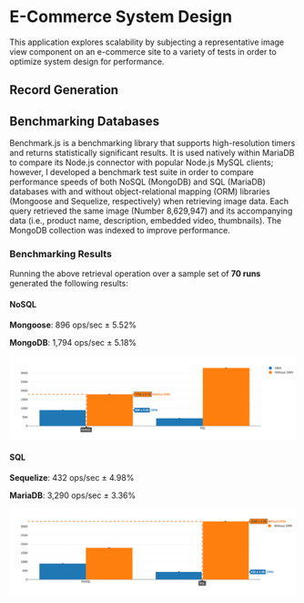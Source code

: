 # E-Commerce System Design

This application explores scalability by subjecting a representative image view component
on an e-commerce site to a variety of tests in order to optimize system design for
performance.

## Record Generation

## Benchmarking Databases
Benchmark.js is a benchmarking library that supports high-resolution timers and
returns statistically significant results.  It is used natively within MariaDB to
compare its Node.js connector with popular Node.js MySQL clients; however, I developed
a benchmark test suite in order to compare performance speeds of both NoSQL (MongoDB)
and SQL (MariaDB) databases with and without object-relational mapping (ORM) libraries
(Mongoose and Sequelize, respectively) when retrieving image data.  Each query retrieved
the same image (Number 8,629,947) and its accompanying data (i.e., product name,
description, embedded video, thumbnails).  The MongoDB collection was indexed
to improve performance.

### Benchmarking Results
Running the above retrieval operation over a sample set of __70 runs__ generated
the following results:

#### NoSQL
__Mongoose__:  896 ops/sec ± 5.52%

__MongoDB__:  1,794 ops/sec ± 5.18%

![alt text](https://raw.githubusercontent.com/nmalesa/image-view/master/benchmark/plotly/nosql.png "Bar Chart Displaying NoSQL Benchmarking Statistics")

#### SQL
__Sequelize__:  432 ops/sec ± 4.98%

__MariaDB__:  3,290 ops/sec ± 3.36%

![alt text](https://raw.githubusercontent.com/nmalesa/image-view/master/benchmark/plotly/sql.png "Bar Chart Displaying SQL Benchmarking Statistics")
